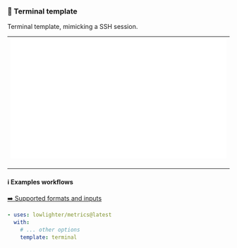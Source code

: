 ### 📙 Terminal template

Terminal template, mimicking a SSH session.

<table>
  <td align="center">
    <img src="https://github.com/lowlighter/lowlighter/blob/master/metrics.terminal.svg">
    <img width="900" height="1" alt="">
  </td>
</table>

#### ℹ️ Examples workflows

[➡️ Supported formats and inputs](metadata.yml)

```yaml
- uses: lowlighter/metrics@latest
  with:
    # ... other options
    template: terminal
```

